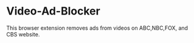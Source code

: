 # Video-Ad-Blocker

This browser extension removes ads from videos on ABC,NBC,FOX, and CBS website.
